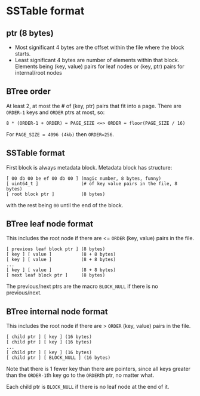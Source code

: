 # SSTable format

## ptr (8 bytes)

- Most significant 4 bytes are the offset within the file where the block starts. 
- Least significant 4 bytes are number of elements within that block. Elements being (key, value) pairs for leaf nodes or (key, ptr) pairs for internal/root nodes

## BTree order

At least 2, at most the # of (key, ptr) pairs that fit into a page.
There are `ORDER-1` keys and `ORDER` ptrs at most, so:
```
8 * (ORDER-1 + ORDER) = PAGE_SIZE <=> ORDER = floor(PAGE_SIZE / 16)
```
For `PAGE_SIZE = 4096 (4kb)` then `ORDER=256`.

## SSTable format

First block is always metadata block. Metadata block has structure:
```
[ 00 db 00 be ef 00 db 00 ] (magic number, 8 bytes, funny)
[ uint64_t ]                (# of key value pairs in the file, 8 bytes)
[ root block ptr ]          (8 bytes)
```
with the rest being `00` until the end of the block.

## BTree leaf node format

This includes the root node if there are <= `ORDER` (key, value) pairs in the file.

```
[ previous leaf block ptr ] (8 bytes)
[ key ] [ value ]           (8 + 8 bytes)
[ key ] [ value ]           (8 + 8 bytes)
...
[ key ] [ value ]           (8 + 8 bytes)
[ next leaf block ptr ]     (8 bytes)
```

The previous/next ptrs are the macro `BLOCK_NULL` if there is no previous/next.

## BTree internal node format

This includes the root node if there are > `ORDER` (key, value) pairs in the file.

```
[ child ptr ] [ key ] (16 bytes)
[ child ptr ] [ key ] (16 bytes)
...
[ child ptr ] [ key ] (16 bytes)
[ child ptr ] [ BLOCK_NULL ] (16 bytes)
```

Note that there is 1 fewer key than there are pointers, since all keys greater than the
`ORDER-1`th key go to the `ORDER`th ptr, no matter what.

Each child ptr is `BLOCK_NULL` if there is no leaf node at the end of it.
